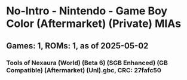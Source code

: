 # No-Intro - Nintendo - Game Boy Color (Aftermarket) (Private) MIAs
## Games: 1, ROMs: 1, as of 2025-05-02

### Tools of Nexaura (World) (Beta 6) (SGB Enhanced) (GB Compatible) (Aftermarket) (Unl).gbc, CRC: 27fafc50
